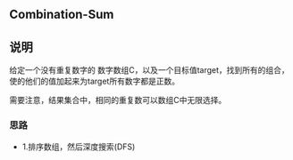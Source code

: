 ## Combination-Sum

## 说明
给定一个没有重复数字的 数字数组C，以及一个目标值target，找到所有的组合，使的他们的值加起来为target所有数字都是正数。

需要注意，结果集合中，相同的重复数可以数组C中无限选择。

### 思路

* 1.排序数组，然后深度搜索(DFS)
